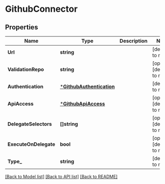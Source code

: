 # GithubConnector

## Properties
Name | Type | Description | Notes
------------ | ------------- | ------------- | -------------
**Url** | **string** |  | [default to null]
**ValidationRepo** | **string** |  | [optional] [default to null]
**Authentication** | [***GithubAuthentication**](GithubAuthentication.md) |  | [default to null]
**ApiAccess** | [***GithubApiAccess**](GithubApiAccess.md) |  | [optional] [default to null]
**DelegateSelectors** | **[]string** |  | [optional] [default to null]
**ExecuteOnDelegate** | **bool** |  | [optional] [default to null]
**Type_** | **string** |  | [default to null]

[[Back to Model list]](../README.md#documentation-for-models) [[Back to API list]](../README.md#documentation-for-api-endpoints) [[Back to README]](../README.md)

